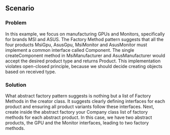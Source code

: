 ## Scenario

### Problem

In this example, we focus on manufacturing GPUs and Monitors, specifically for brands MSI and ASUS. The Factory Method pattern suggests that all the four products MsiGpu, AsusGpu, MsiMonitor and AsusMonitor must implement a common interface called Component. The single createComponent method in MsiManufacturer and AsusManufacturer would accept the desired product type and returns Product. 
This implementation violates open-closed principle, because we should decide creating objects based on received type.

### Solution

What abstract factory pattern suggests is nothing but a list of Factory Methods in the creator class. It suggests clearly defining interfaces for each product and ensuring all product variants follow these interfaces. Next, create inside the abstract factory your Company class list of factory methods for each abstract product. In this case, we have two abstract products, the GPU and the Monitor interfaces, leading to two factory methods. 

